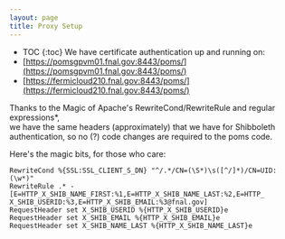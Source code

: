 ```yaml
---
layout: page
title: Proxy Setup
---
```

* TOC
{:toc}
We have certificate authentication up and running on: 
* [https://pomsgpvm01.fnal.gov:8443/poms/](https://pomsgpvm01.fnal.gov:8443/poms/)
* [https://fermicloud210.fnal.gov:8443/poms/](https://fermicloud210.fnal.gov:8443/poms/)  

Thanks to the Magic of Apache's RewriteCond/RewriteRule and regular expressions*,  
we have the same headers (approximately) that we have for Shibboleth authentication, so no (?) code changes are required to the poms code.

Here's the magic bits, for those who care:

    RewriteCond %{SSL:SSL_CLIENT_S_DN} "^/.*/CN=(\S*)\s([^/]*)/CN=UID:(\w*)"
    RewriteRule .* - [E=HTTP_X_SHIB_NAME_FIRST:%1,E=HTTP_X_SHIB_NAME_LAST:%2,E=HTTP_
    X_SHIB_USERID:%3,E=HTTP_X_SHIB_EMAIL:%3@fnal.gov]
    RequestHeader set X_SHIB_USERID %{HTTP_X_SHIB_USERID}e
    RequestHeader set X_SHIB_EMAIL %{HTTP_X_SHIB_EMAIL}e
    RequestHeader set X_SHIB_NAME_LAST %{HTTP_X_SHIB_NAME_LAST}e